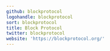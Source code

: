 ```yaml
---
github: blockprotocol
logohandle: blockprotocol
sort: blockprotocol
title: Block Protocol
twitter: blockprotocol
website: 'https://blockprotocol.org/'
---
```

